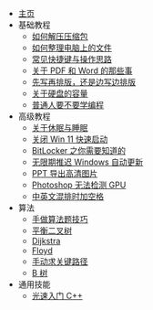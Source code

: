 * [主页](/)
* 基础教程
    * [如何解压压缩包](pages/basic/unzip.md)
    * [如何整理电脑上的文件](pages/basic/manage_files.md)
    * [常见快捷键与操作思路](pages/basic/shortcut.md)
    * [关于 PDF 和 Word 的那些事](pages/basic/pdf.md)
    * [先写再排版，还是边写边排版](pages/basic/typesetting.md)
    * [关于硬盘的容量](pages/basic/disk_capacity.md)
    * [普通人要不要学编程](pages/basic/learn_program.md)
* 高级教程
	* [关于休眠与睡眠](pages/advance/sleep.md)
	* [关闭 Win 11 快速启动](pages/advance/faststartup.md)
	* [BitLocker 之你需要知道的](pages/advance/bitlocker.md)
	* [无限期推迟 Windows 自动更新](pages/advance/delay_update.md)
	* [PPT 导出高清图片](pages/advance/ppt_image.md)
	* [Photoshop 无法检测 GPU](pages/advance/ps_gpu.md)
	* [中英文混排时加空格](pages/advance/spaces.md)
* 算法
    * [手做算法题技巧](pages/algo/cheat.md)
    * [平衡二叉树](pages/algo/avl.md)
    * [Dijkstra](pages/algo/dijkstra.md)
    * [Floyd](pages/algo/floyd.md)
    * [手动求关键路径](pages/algo/aoe.md)
    * [B 树](pages/algo/btree.md)
* 通用技能
    * [光速入门 C++](pages/skill/cpp.md)